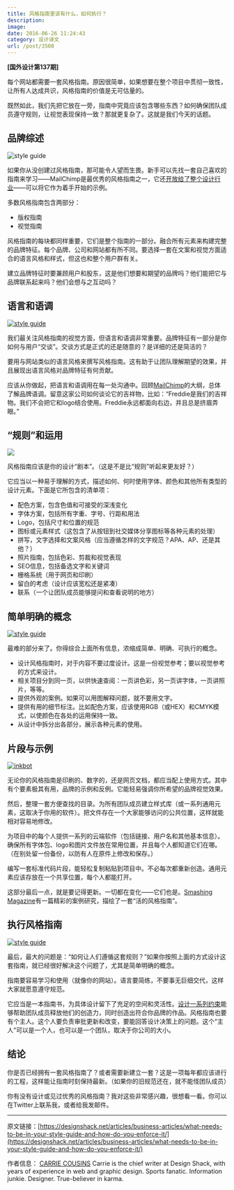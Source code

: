 ```yaml
---
title: 风格指南里该有什么，如何执行？
description: 
image: 
date: 2016-06-26 11:24:43
category: 设计译文
url: /post/3508
---
```


**[国外设计第137期]**

每个网站都需要一套风格指南。原因很简单，如果想要在整个项目中贯彻一致性，让所有人达成共识，风格指南的价值是无可估量的。

既然如此，我们先把它放在一旁，指南中究竟应该包含哪些东西？如何确保团队成员遵守规则，让视觉表现保持一致？那就更复杂了。这就是我们今天的话题。

## 品牌综述

![style guide](https://cdn.victor42.work/posts/2016-06/06-26/uber-1.jpg)

如果你从没创建过风格指南，那可能令人望而生畏。新手可以先找一套自己喜欢的指南来学习——MailChimp是最优秀的风格指南之一，它还[开放给了整个设计行业](http://styleguide.mailchimp.com/)——可以将它作为着手开始的示例。

多数风格指南包含两部分：

- 版权指南
- 视觉指南

风格指南的每块都同样重要，它们是整个指南的一部分。融合所有元素来构建完整的品牌特征。每个品牌、公司和网站都有所不同。要选择一套在文案和视觉方面适合的语言风格和样式，但这也和整个用户群有关。

建立品牌特征时要兼顾用户和股东，这是他们想要和期望的品牌吗？他们能把它与品牌联系起来吗？他们会想与之互动吗？

## 语言和语调

[![style guide](https://cdn.victor42.work/posts/2016-06/06-26/mailc.jpg)](http://mailchimp.com/about/brand-assets/)

我们最关注风格指南的视觉方面，但语言和语调非常重要。品牌特征有一部分是你如何与用户“交谈”。交谈方式是正式的还是随意的？是详细的还是简洁的？

要用与网站类似的语言风格来撰写风格指南。这有助于让团队理解期望的效果，并且展现出语言风格对品牌特征有何贡献。

应该从你做起，把语言和语调用在每一处沟通中。回顾[MailChimp](http://mailchimp.com/about/brand-assets/)的大纲，总体了解品牌语调。留意这家公司如何谈论它的吉祥物，比如：“Freddie是我们的吉祥物。我们不会把它和logo结合使用。Freddie永远都面向右边，并且总是挤眉弄眼。”

## “规则”和运用

[![](https://cdn.victor42.work/posts/2016-06/06-26/tamu.jpg)](http://brandguide.tamu.edu/)

风格指南应该是你的设计“剧本”。（这是不是比“规则”听起来更友好？）

它应当以一种易于理解的方式，描述如何、何时使用字体、颜色和其他所有类型的设计元素。下面是它所包含的清单项：

- 配色方案，包含色值和可接受的深浅变化
- 字体方案，包括所有字重、字号、行距和用法
- Logo，包括尺寸和位置的规范
- 图标或元素样式（这包含了从按钮到社交媒体分享图标等各种元素的处理）
- 拼写，文字选择和文案风格（应当遵循怎样的文字规范？APA、AP、还是其他？）
- 照片指南，包括色彩、剪裁和视觉表现
- SEO信息，包括备选文字和关键词
- 栅格系统（用于网页和印刷）
- 留白的考虑（设计应该宽松还是紧凑）
- 联系（一个让团队成员能够提问和查看说明的地方）

## 简单明确的概念

[![style guide](https://cdn.victor42.work/posts/2016-06/06-26/trello.jpg)](https://trello.com/about/branding)

最难的部分来了。你得综合上面所有信息，浓缩成简单、明确、可执行的概念。

- 设计风格指南时，对于内容不要过度设计。这是一份视觉参考；要以视觉参考的方式来设计。
- 相关项目分到同一页，以供快速查阅：一页讲色彩，另一页讲字体，一页讲照片，等等。
- 提供外观的案例。如果可以用图解释问题，就不要用文字。
- 提供有用的细节标注。比如配色方案，应该使用RGB（或HEX）和CMYK模式，以使颜色在各处的运用保持一致。
- 从设计中拆分出各部分，展示各种元素的使用。

## 片段与示例

[![inkbot](https://cdn.victor42.work/posts/2016-06/06-26/handdy.jpg)](http://inkbotdesign.com/)

无论你的风格指南是印刷的、数字的，还是网页文档，都应当配上使用方式。其中有个要素极其有用，品牌的示例和反例。它能轻易强调你所希望的品牌视觉效果。

然后，整理一套方便查找的目录。为所有团队成员建立样式库（或一系列通用元素，这取决于你用的软件）。把文件存在一个大家能够访问的公共位置，这样就能相对容易地修改。

为项目中的每个人提供一系列的云端软件（包括链接、用户名和其他基本信息）。确保所有字体包、logo和图片文件放在常用位置，并且每个人都知道它们在哪。（在别处留一份备份，以防有人在原件上修改和保存。）

编写一套标准代码片段，能轻松复制粘贴到项目中。不必每次都重新创造。通用元素应该存放在一个共享位置，每个人都能打开。

这部分最后一点，就是要记得更新。一切都在变化——它们也是。[Smashing Magazine](https://www.smashingmagazine.com/2016/05/creating-a-living-style-guide-case-study/)有一篇精彩的案例研究，描绘了一套“活的风格指南”。

## 执行风格指南

[![style guide](https://cdn.victor42.work/posts/2016-06/06-26/jquery.jpg)](https://brand.jquery.org/)

最后，最大的问题是：“如何让人们遵循这套规则？”如果你按照上面的方式设计这套指南，就已经很好解决这个问题了，尤其是简单明确的概念。

指南要容易学习和使用（就像你的网站）。语言要简练，不要事无巨细交代，这样大家就愿意遵守规范。

它应当是一本指南书，为具体设计留下了充足的空间和灵活性。[设计一系列约束](https://designshack.net/articles/graphics/designing-with-constraints-thinking-inside-the-box/)能够帮助团队成员释放他们的创造力，同时创造出符合你品牌的作品。风格指南也要有个主人。这个人要负责审批更新和改变，要能回答设计决策上的问题。这个“主人”可以是一个人，也可以是一个团队，取决于你公司的大小。

## 结论

你是否已经拥有一套风格指南了？或者需要新建立一套？这是一项每年都应该进行的工程，这样能让指南时刻保持最新。（如果你的旧规范还在，就不能怪团队成员）

你有没有设计或见过优秀的风格指南？我对这些非常感兴趣，很想看一看。你可以在Twitter上联系我，或者给我发邮件。

---

原文链接：[https://designshack.net/articles/business-articles/what-needs-to-be-in-your-style-guide-and-how-do-you-enforce-it/](https://designshack.net/articles/business-articles/what-needs-to-be-in-your-style-guide-and-how-do-you-enforce-it/)

作者信息：
[CARRIE COUSINS](https://designshack.net/author/carriecousins/)
Carrie is the chief writer at Design Shack, with years of experience in web and graphic design. Sports fanatic. Information junkie. Designer. True-believer in karma.